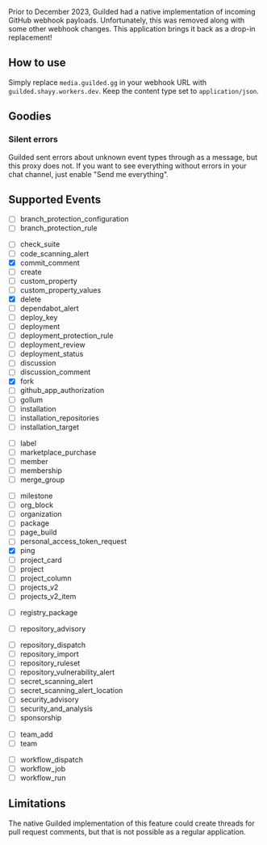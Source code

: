 Prior to December 2023, Guilded had a native implementation of incoming GitHub webhook payloads. Unfortunately, this was removed along with some other webhook changes. This application brings it back as a drop-in replacement!

## How to use

Simply replace `media.guilded.gg` in your webhook URL with `guilded.shayy.workers.dev`. Keep the content type set to `application/json`.

## Goodies

### Silent errors

Guilded sent errors about unknown event types through as a message, but this proxy does not. If you want to see everything without errors in your chat channel, just enable "Send me everything".

<!-- ### Immersive discussion

Pass `?immersive=true` at the end of the webhook URL to enable immersive discussion mode.  -->

## Supported Events

- [ ] branch_protection_configuration
- [ ] branch_protection_rule
<!-- - [x] check_run -->
- [ ] check_suite
- [ ] code_scanning_alert
- [x] commit_comment
- [ ] create
- [ ] custom_property
- [ ] custom_property_values
- [x] delete
- [ ] dependabot_alert
- [ ] deploy_key
- [ ] deployment
- [ ] deployment_protection_rule
- [ ] deployment_review
- [ ] deployment_status
- [ ] discussion
- [ ] discussion_comment
- [x] fork
- [ ] github_app_authorization
- [ ] gollum
- [ ] installation
- [ ] installation_repositories
- [ ] installation_target
<!-- - [x] issue_comment -->
<!-- - [x] issues -->
- [ ] label
- [ ] marketplace_purchase
- [ ] member
- [ ] membership
- [ ] merge_group
<!-- - [x] meta -->
- [ ] milestone
- [ ] org_block
- [ ] organization
- [ ] package
- [ ] page_build
- [ ] personal_access_token_request
- [x] ping
- [ ] project_card
- [ ] project
- [ ] project_column
- [ ] projects_v2
- [ ] projects_v2_item
<!-- - [x] public -->
<!-- - [x] pull_request -->
<!-- - [x] pull_request_review_comment -->
<!-- - [x] pull_request_review -->
<!-- - [x] pull_request_review_thread -->
<!-- - [x] push -->
- [ ] registry_package
<!-- - [x] release -->
- [ ] repository_advisory
<!-- - [x] repository -->
- [ ] repository_dispatch
- [ ] repository_import
- [ ] repository_ruleset
- [ ] repository_vulnerability_alert
- [ ] secret_scanning_alert
- [ ] secret_scanning_alert_location
- [ ] security_advisory
- [ ] security_and_analysis
- [ ] sponsorship
<!-- - [x] star -->
<!-- - [x] status -->
- [ ] team_add
- [ ] team
<!-- - [x] watch -->
- [ ] workflow_dispatch
- [ ] workflow_job
- [ ] workflow_run

## Limitations

The native Guilded implementation of this feature could create threads for pull request comments, but that is not possible as a regular application.
